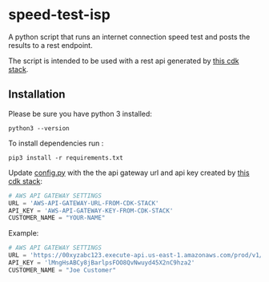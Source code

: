 # speed-test-isp

A python script that runs an internet connection speed test and posts the results to a rest endpoint.

The script is intended to be used with a rest api generated by [this cdk stack](https://github.com/mitchmckenzie/speed-test-isp-cdk).


## Installation

Please be sure you have python 3 installed:

````
python3 --version
````
To install dependencies run :

````
pip3 install -r requirements.txt
````

Update [config.py](config.py) with the the api gateway url and api key created by [this cdk stack](https://github.com/mitchmckenzie/speed-test-isp-cdk):

```python
# AWS API GATEWAY SETTINGS
URL = 'AWS-API-GATEWAY-URL-FROM-CDK-STACK'
API_KEY = 'AWS-API-GATEWAY-KEY-FROM-CDK-STACK'
CUSTOMER_NAME = "YOUR-NAME"
```

Example:

```python
# AWS API GATEWAY SETTINGS
URL = 'https://00xyzabc123.execute-api.us-east-1.amazonaws.com/prod/v1/save-results'
API_KEY = 'lMngHsABCy8jBarlpsFOO8QvNwuyd45X2nC9hza2'
CUSTOMER_NAME = "Joe Customer"
```